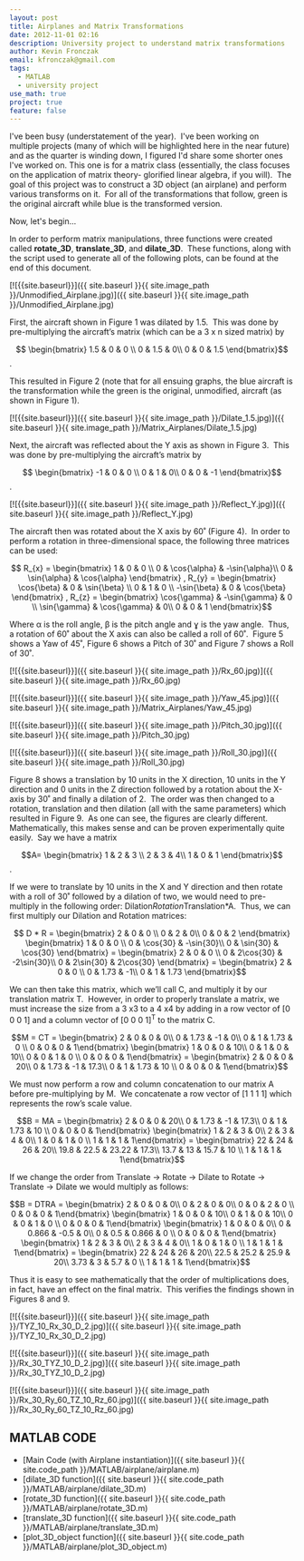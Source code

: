 ```yaml
---
layout: post
title: Airplanes and Matrix Transformations
date: 2012-11-01 02:16
description: University project to understand matrix transformations
author: Kevin Fronczak
email: kfronczak@gmail.com
tags:
  - MATLAB
  - university project
use_math: true
project: true
feature: false
---
```


I've been busy (understatement of the year).  I've been working on multiple projects (many of which will be highlighted here in the near future) and as the quarter is winding down, I figured I'd share some shorter ones I've worked on. This one is for a matrix class (essentially, the class focuses on the application of matrix theory- glorified linear algebra, if you will).  The goal of this project was to construct a 3D object (an airplane) and perform various transforms on it.  For all of the transformations that follow, green is the original aircraft while blue is the transformed version.

Now, let's begin...

In order to perform matrix manipulations, three functions were created called **rotate_3D**, **translate_3D**, and **dilate_3D**.  These functions, along with the script used to generate all of the following plots, can be found at the end of this document. 

[![{{site.baseurl}}]({{ site.baseurl }}{{ site.image_path }}/Unmodified_Airplane.jpg)]({{ site.baseurl }}{{ site.image_path }}/Unmodified_Airplane.jpg) 

First, the aircraft shown in Figure 1 was dilated by 1.5.  This was done by pre-multiplying the aircraft’s matrix (which can be a 3 x n sized matrix) by

$$ \begin{bmatrix} 1.5 & 0 & 0 \\ 0 & 1.5 & 0\\ 0 & 0 & 1.5 \end{bmatrix}$$.

This resulted in Figure 2 (note that for all ensuing graphs, the blue aircraft is the transformation while the green is the original, unmodified, aircraft (as shown in Figure 1).

[![{{site.baseurl}}]({{ site.baseurl }}{{ site.image_path }}/Dilate_1.5.jpg)]({{ site.baseurl }}{{ site.image_path }}/Matrix_Airplanes/Dilate_1.5.jpg)

Next, the aircraft was reflected about the Y axis as shown in Figure 3.  This was done by pre-multiplying the aircraft’s matrix by

$$ \begin{bmatrix} -1 & 0 & 0 \\ 0 & 1 & 0\\ 0 & 0 & -1 \end{bmatrix}$$.

[![{{site.baseurl}}]({{ site.baseurl }}{{ site.image_path }}/Reflect_Y.jpg)]({{ site.baseurl }}{{ site.image_path }}/Reflect_Y.jpg)

The aircraft then was rotated about the X axis by 60˚ (Figure 4).  In order to perform a rotation in three-dimensional space, the following three matrices can be used: 

$$ R_{x} = \begin{bmatrix} 1 & 0 & 0 \\ 0 & \cos{\alpha} & -\sin{\alpha}\\ 0 & \sin{\alpha} & \cos{\alpha} \end{bmatrix} , R_{y} = \begin{bmatrix} \cos{\beta} & 0 & \sin{\beta} \\ 0 & 1 & 0 \\ -\sin{\beta} & 0 & \cos{\beta} \end{bmatrix} , R_{z} = \begin{bmatrix} \cos{\gamma} & -\sin{\gamma} & 0 \\ \sin{\gamma} & \cos{\gamma} & 0\\ 0 & 0 & 1 \end{bmatrix}$$

Where α is the roll angle, β is the pitch angle and ɣ is the yaw angle.  Thus, a rotation of 60˚ about the X axis can also be called a roll of 60˚.  Figure 5 shows a Yaw of 45˚, Figure 6 shows a Pitch of 30˚ and Figure 7 shows a Roll of 30˚. 

[![{{site.baseurl}}]({{ site.baseurl }}{{ site.image_path }}/Rx_60.jpg)]({{ site.baseurl }}{{ site.image_path }}/Rx_60.jpg)

[![{{site.baseurl}}]({{ site.baseurl }}{{ site.image_path }}/Yaw_45.jpg)]({{ site.baseurl }}{{ site.image_path }}/Matrix_Airplanes/Yaw_45.jpg)

[![{{site.baseurl}}]({{ site.baseurl }}{{ site.image_path }}/Pitch_30.jpg)]({{ site.baseurl }}{{ site.image_path }}/Pitch_30.jpg)

[![{{site.baseurl}}]({{ site.baseurl }}{{ site.image_path }}/Roll_30.jpg)]({{ site.baseurl }}{{ site.image_path }}/Roll_30.jpg)

Figure 8 shows a translation by 10 units in the X direction, 10 units in the Y direction and 0 units in the Z direction followed by a rotation about the X-axis by 30˚ and finally a dilation of 2.  The order was then changed to a rotation, translation and then dilation (all with the same parameters) which resulted in Figure 9.  As one can see, the figures are clearly different.  Mathematically, this makes sense and can be proven experimentally quite easily.  Say we have a matrix 

$$A= \begin{bmatrix} 1 & 2 & 3 \\ 2 & 3 & 4\\ 1 & 0 & 1 \end{bmatrix}$$ .  

If we were to translate by 10 units in the X and Y direction and then rotate with a roll of 30˚ followed by a dilation of two, we would need to pre-multiply in the following order: Dilation*Rotation*Translation*A.  Thus, we can first multiply our Dilation and Rotation matrices: 

$$ D * R = \begin{bmatrix} 2 & 0 & 0 \\ 0 & 2 & 0\\ 0 & 0 & 2 \end{bmatrix} \begin{bmatrix} 1 & 0 & 0 \\ 0 & \cos{30} & -\sin{30}\\ 0 & \sin{30} & \cos{30} \end{bmatrix} = \begin{bmatrix} 2 & 0 & 0 \\ 0 & 2\cos{30} & -2\sin{30}\\ 0 & 2\sin{30} & 2\cos{30} \end{bmatrix} = \begin{bmatrix} 2 & 0 & 0 \\ 0 & 1.73 & -1\\ 0 & 1 & 1.73 \end{bmatrix}$$

We can then take this matrix, which we’ll call C, and multiply it by our translation matrix T.  However, in order to properly translate a matrix, we must increase the size from a 3 x3 to a 4 x4 by adding in a row vector of [0 0 0 1] and a column vector of [0 0 0 1]<sup>T</sup> to the matrix C.

$$M = CT = \begin{bmatrix} 2 & 0 & 0 & 0\\ 0 & 1.73 & -1 & 0\\ 0 & 1 & 1.73 & 0 \\ 0 & 0 & 0 & 1\end{bmatrix} \begin{bmatrix} 1 & 0 & 0 & 10\\ 0 & 1 & 0 & 10\\ 0 & 0 & 1 & 0 \\ 0 & 0 & 0 & 1\end{bmatrix} = \begin{bmatrix} 2 & 0 & 0 & 20\\ 0 & 1.73 & -1 & 17.3\\ 0 & 1 & 1.73 & 10 \\ 0 & 0 & 0 & 1\end{bmatrix}$$

We must now perform a row and column concatenation to our matrix A before pre-multiplying by M.  We concatenate a row vector of [1 1 1 1] which represents the row’s scale value.

$$B = MA = \begin{bmatrix} 2 & 0 & 0 & 20\\ 0 & 1.73 & -1 & 17.3\\ 0 & 1 & 1.73 & 10 \\ 0 & 0 & 0 & 1\end{bmatrix} \begin{bmatrix} 1 & 2 & 3 & 0\\ 2 & 3 & 4 & 0\\ 1 & 0 & 1 & 0 \\ 1 & 1 & 1 & 1\end{bmatrix} = \begin{bmatrix} 22 & 24 & 26 & 20\\ 19.8 & 22.5 & 23.22 & 17.3\\ 13.7 & 13 & 15.7 & 10 \\ 1 & 1 & 1 & 1\end{bmatrix}$$

If we change the order from Translate -> Rotate -> Dilate to Rotate -> Translate -> Dilate we would multiply as follows:

$$B = DTRA = \begin{bmatrix} 2 & 0 & 0 & 0\\ 0 & 2 & 0 & 0\\ 0 & 0 & 2 & 0 \\ 0 & 0 & 0 & 1\end{bmatrix} \begin{bmatrix} 1 & 0 & 0 & 10\\ 0 & 1 & 0 & 10\\ 0 & 0 & 1 & 0 \\ 0 & 0 & 0 & 1\end{bmatrix} \begin{bmatrix} 1 & 0 & 0 & 0\\ 0 & 0.866 & -0.5 & 0\\ 0 & 0.5 & 0.866 & 0 \\ 0 & 0 & 0 & 1\end{bmatrix} \begin{bmatrix} 1 & 2 & 3 & 0\\ 2 & 3 & 4 & 0\\ 1 & 0 & 1 & 0 \\ 1 & 1 & 1 & 1\end{bmatrix} = \begin{bmatrix} 22 & 24 & 26 & 20\\ 22.5 & 25.2 & 25.9 & 20\\ 3.73 & 3 & 5.7 & 0 \\ 1 & 1 & 1 & 1\end{bmatrix}$$

Thus it is easy to see mathematically that the order of multiplications does, in fact, have an effect on the final matrix.  This verifies the findings shown in Figures 8 and 9. 

[![{{site.baseurl}}]({{ site.baseurl }}{{ site.image_path }}/TYZ_10_Rx_30_D_2.jpg)]({{ site.baseurl }}{{ site.image_path }}/TYZ_10_Rx_30_D_2.jpg)

[![{{site.baseurl}}]({{ site.baseurl }}{{ site.image_path }}/Rx_30_TYZ_10_D_2.jpg)]({{ site.baseurl }}{{ site.image_path }}/Rx_30_TYZ_10_D_2.jpg)

[![{{site.baseurl}}]({{ site.baseurl }}{{ site.image_path }}/Rx_30_Ry_60_TZ_10_Rz_60.jpg)]({{ site.baseurl }}{{ site.image_path }}/Rx_30_Ry_60_TZ_10_Rz_60.jpg)

## MATLAB CODE 

* [Main Code (with Airplane instantiation)]({{ site.baseurl }}{{ site.code_path }}/MATLAB/airplane/airplane.m)
* [dilate_3D function]({{ site.baseurl }}{{ site.code_path }}/MATLAB/airplane/dilate_3D.m)
* [rotate_3D function]({{ site.baseurl }}{{ site.code_path }}/MATLAB/airplane/rotate_3D.m)
* [translate_3D function]({{ site.baseurl }}{{ site.code_path }}/MATLAB/airplane/translate_3D.m)
* [plot_3D_object function]({{ site.baseurl }}{{ site.code_path }}/MATLAB/airplane/plot_3D_object.m)
